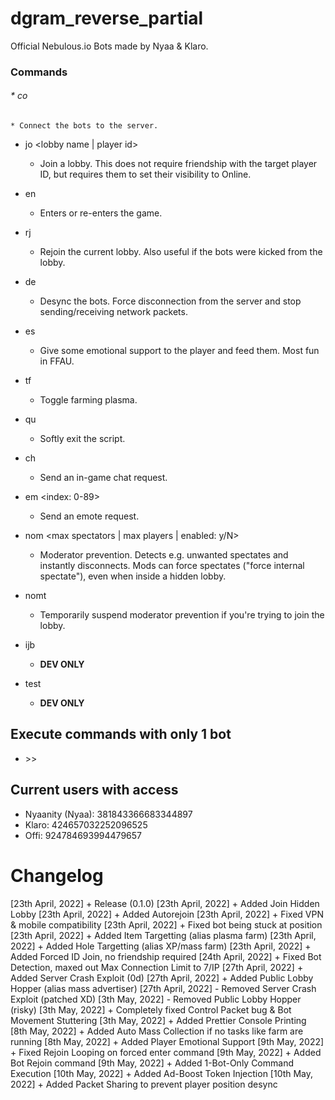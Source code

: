 # dgram_reverse_partial
Official Nebulous.io Bots made by Nyaa &amp; Klaro.


### Commands
###### * co
	* Connect the bots to the server.


* jo <lobby name | player id>
	* Join a lobby. This does not require friendship with the target player ID, but requires them to set their visibility to Online.


* en
	* Enters or re-enters the game.


* rj
	* Rejoin the current lobby. Also useful if the bots were kicked from the lobby.


* de
	* Desync the bots. Force disconnection from the server and stop sending/receiving network packets.


* es
	* Give some emotional support to the player and feed them. Most fun in FFAU.


* tf
	* Toggle farming plasma.


* qu
	* Softly exit the script.


* ch <message>
	* Send an in-game chat request.


* em <index: 0-89>
	* Send an emote request.


* nom <max spectators | max players | enabled: y/N>
	* Moderator prevention. Detects e.g. unwanted spectates and instantly disconnects. Mods can force spectates ("force internal spectate"), even when inside a hidden lobby.


* nomt <timeout>
	* Temporarily suspend moderator prevention if you're trying to join the lobby.


* ijb <token>
	* **DEV ONLY**


* test
	* **DEV ONLY**


## Execute commands with only 1 bot
* <bot name> >> <command>


## Current users with access
* Nyaanity (Nyaa): 381843366683344897
* Klaro: 424657032252096525
* Offi: 924784693994479657


# Changelog
[23th April, 2022] + Release (0.1.0)
[23th April, 2022] + Added Join Hidden Lobby
[23th April, 2022] + Added Autorejoin
[23th April, 2022] + Fixed VPN & mobile compatibility
[23th April, 2022] + Fixed bot being stuck at position
[23th April, 2022] + Added Item Targetting (alias plasma farm)
[23th April, 2022] + Added Hole Targetting (alias XP/mass farm)
[23th April, 2022] + Added Forced ID Join, no friendship required
[24th April, 2022] + Fixed Bot Detection, maxed out Max Connection Limit to 7/IP
[27th April, 2022] + Added Server Crash Exploit (0d)
[27th April, 2022] + Added Public Lobby Hopper (alias mass advertiser)
[27th April, 2022] - Removed Server Crash Exploit (patched XD)
[3th May, 2022] - Removed Public Lobby Hopper (risky)
[3th May, 2022] + Completely fixed Control Packet bug & Bot Movement Stuttering
[3th May, 2022] + Added Prettier Console Printing
[8th May, 2022] + Added Auto Mass Collection if no tasks like farm are running
[8th May, 2022] + Added Player Emotional Support
[9th May, 2022] + Fixed Rejoin Looping on forced enter command
[9th May, 2022] + Added Bot Rejoin command
[9th May, 2022] + Added 1-Bot-Only Command Execution
[10th May, 2022] + Added Ad-Boost Token Injection
[10th May, 2022] + Added Packet Sharing to prevent player position desync

